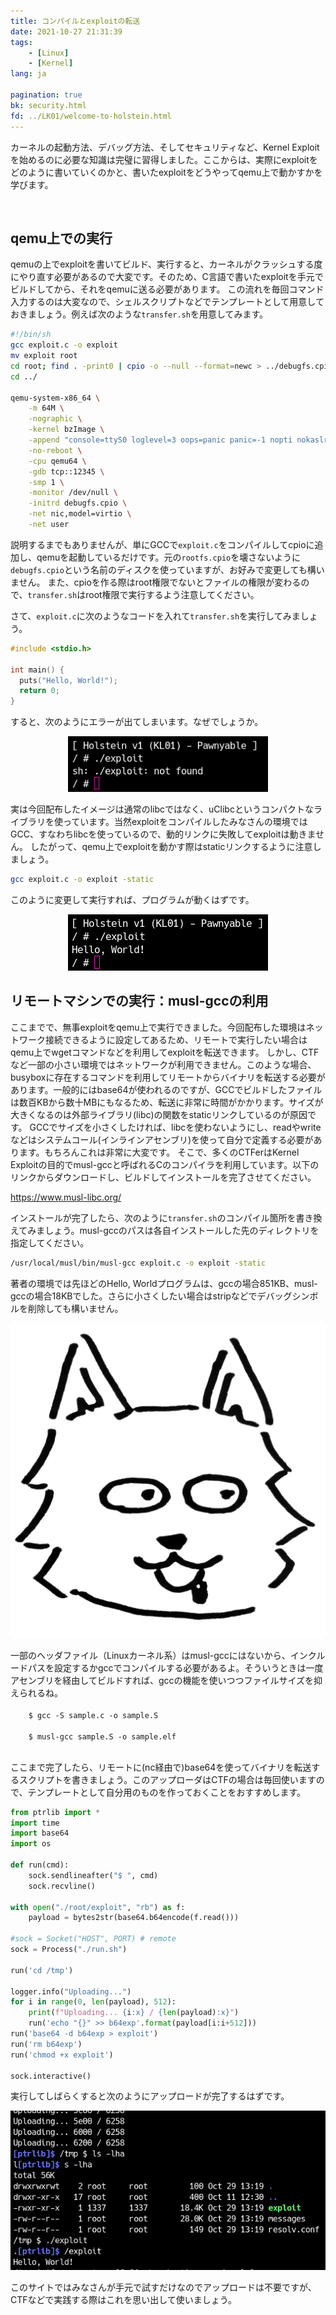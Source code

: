```yaml
---
title: コンパイルとexploitの転送
date: 2021-10-27 21:31:39
tags:
    - [Linux]
    - [Kernel]
lang: ja

pagination: true
bk: security.html
fd: ../LK01/welcome-to-holstein.html
---
```

カーネルの起動方法、デバッグ方法、そしてセキュリティなど、Kernel Exploitを始めるのに必要な知識は完璧に習得しました。ここからは、実際にexploitをどのように書いていくのかと、書いたexploitをどうやってqemu上で動かすかを学びます。

<div class="column" title="目次">
<!-- toc --><br>
</div>

## qemu上での実行
qemuの上でexploitを書いてビルド、実行すると、カーネルがクラッシュする度にやり直す必要があるので大変です。そのため、C言語で書いたexploitを手元でビルドしてから、それをqemuに送る必要があります。
この流れを毎回コマンド入力するのは大変なので、シェルスクリプトなどでテンプレートとして用意しておきましょう。例えば次のような`transfer.sh`を用意してみます。
```bash
#!/bin/sh
gcc exploit.c -o exploit
mv exploit root
cd root; find . -print0 | cpio -o --null --format=newc > ../debugfs.cpio
cd ../

qemu-system-x86_64 \
    -m 64M \
    -nographic \
    -kernel bzImage \
    -append "console=ttyS0 loglevel=3 oops=panic panic=-1 nopti nokaslr" \
    -no-reboot \
    -cpu qemu64 \
    -gdb tcp::12345 \
    -smp 1 \
    -monitor /dev/null \
    -initrd debugfs.cpio \
    -net nic,model=virtio \
    -net user
```
説明するまでもありませんが、単にGCCで`exploit.c`をコンパイルしてcpioに追加し、qemuを起動しているだけです。元の`rootfs.cpio`を壊さないように`debugfs.cpio`という名前のディスクを使っていますが、お好みで変更しても構いません。
また、cpioを作る際はroot権限でないとファイルの権限が変わるので、`transfer.sh`はroot権限で実行するよう注意してください。

さて、`exploit.c`に次のようなコードを入れて`transfer.sh`を実行してみましょう。
```c
#include <stdio.h>

int main() {
  puts("Hello, World!");
  return 0;
}
```
すると、次のようにエラーが出てしまいます。なぜでしょうか。

<center>
  <img src="img/gcc_error.png" alt="GCCでコンパイルしたexploitが動作しない" style="width:320px;">
</center>

実は今回配布したイメージは通常のlibcではなく、uClibcというコンパクトなライブラリを使っています。当然exploitをコンパイルしたみなさんの環境ではGCC、すなわちlibcを使っているので、動的リンクに失敗してexploitは動きません。
したがって、qemu上でexploitを動かす際はstaticリンクするように注意しましょう。
```bash
gcc exploit.c -o exploit -static
```
このように変更して実行すれば、プログラムが動くはずです。

<center>
  <img src="img/static_works.png" alt="staticリンクすればexploitが動く" style="width:320px;">
</center>

## リモートマシンでの実行：musl-gccの利用
ここまでで、無事exploitをqemu上で実行できました。今回配布した環境はネットワーク接続できるように設定してあるため、リモートで実行したい場合はqemu上でwgetコマンドなどを利用してexploitを転送できます。
しかし、CTFなど一部の小さい環境ではネットワークが利用できません。このような場合、busyboxに存在するコマンドを利用してリモートからバイナリを転送する必要があります。一般的にはbase64が使われるのですが、GCCでビルドしたファイルは数百KBから数十MBにもなるため、転送に非常に時間がかかります。サイズが大きくなるのは外部ライブラリ(libc)の関数をstaticリンクしているのが原因です。
GCCでサイズを小さくしたければ、libcを使わないようにし、readやwriteなどはシステムコール(インラインアセンブリ)を使って自分で定義する必要があります。もちろんこれは非常に大変です。
そこで、多くのCTFerはKernel Exploitの目的でmusl-gccと呼ばれるCのコンパイラを利用しています。以下のリンクからダウンロードし、ビルドしてインストールを完了させてください。

https://www.musl-libc.org/

インストールが完了したら、次のように`transfer.sh`のコンパイル箇所を書き換えてみましょう。musl-gccのパスは各自インストールした先のディレクトリを指定してください。
```bash
/usr/local/musl/bin/musl-gcc exploit.c -o exploit -static
```
著者の環境では先ほどのHello, Worldプログラムは、gccの場合851KB、musl-gccの場合18KBでした。さらに小さくしたい場合はstripなどでデバッグシンボルを削除しても構いません。

<div class="balloon_l">
  <div class="faceicon"><img src="../img/wolf_atamawaru.png" alt="オオカミくん" ></div>
  <p class="says">
    一部のヘッダファイル（Linuxカーネル系）はmusl-gccにはないから、インクルードパスを設定するかgccでコンパイルする必要があるよ。そういうときは一度アセンブリを経由してビルドすれば、gccの機能を使いつつファイルサイズを抑えられるね。<br>
    <code>
    $ gcc -S sample.c -o sample.S<br>
    $ musl-gcc sample.S -o sample.elf
    </code>
  </p>
</div>

ここまで完了したら、リモートに(nc経由で)base64を使ってバイナリを転送するスクリプトを書きましょう。このアップローダはCTFの場合は毎回使いますので、テンプレートとして自分用のものを作っておくことをおすすめします。
```python
from ptrlib import *
import time
import base64
import os

def run(cmd):
    sock.sendlineafter("$ ", cmd)
    sock.recvline()

with open("./root/exploit", "rb") as f:
    payload = bytes2str(base64.b64encode(f.read()))

#sock = Socket("HOST", PORT) # remote
sock = Process("./run.sh")

run('cd /tmp')

logger.info("Uploading...")
for i in range(0, len(payload), 512):
    print(f"Uploading... {i:x} / {len(payload):x}")
    run('echo "{}" >> b64exp'.format(payload[i:i+512]))
run('base64 -d b64exp > exploit')
run('rm b64exp')
run('chmod +x exploit')

sock.interactive()
```
実行してしばらくすると次のようにアップロードが完了するはずです。

<center>
  <img src="img/upload_script.png" alt="upload.pyの実行結果" style="width:520px;">
</center>

このサイトではみなさんが手元で試すだけなのでアップロードは不要ですが、CTFなどで実践する際はこれを思い出して使いましょう。
